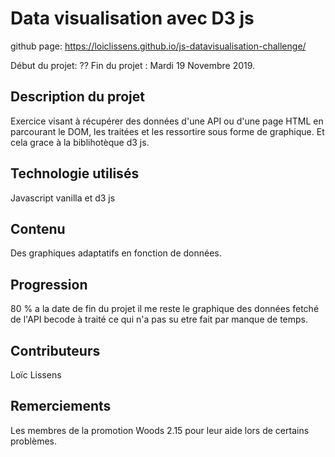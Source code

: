# Data visualisation avec D3 js

github page: https://loiclissens.github.io/js-datavisualisation-challenge/

Début du projet:  ??
Fin du projet : Mardi 19 Novembre 2019.

## Description du projet

Exercice visant à récupérer des données d'une API ou d'une page HTML en parcourant le DOM, les traitées et les ressortire sous forme de graphique.
Et cela grace à la biblihotèque d3 js.

## Technologie utilisés

Javascript vanilla et d3 js
## Contenu 

Des graphiques adaptatifs en fonction de données.
## Progression 

80 % a la date de fin du projet il me reste le graphique des données fetché de l'API becode à traité ce qui n'a pas su etre fait par manque de temps.
## Contributeurs
Loïc Lissens
## Remerciements 
Les membres de la promotion Woods 2.15 pour leur aide lors de certains problèmes.
